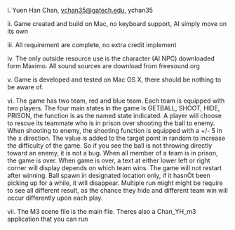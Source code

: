 i. Yuen Han Chan, ychan35@gatech.edu, ychan35

ii. Game created and build on Mac, no keyboard support, AI simply move on its own

iii. All requirement are complete, no extra credit implement

iv. The only outside resource use is the character (AI NPC) downloaded form Maximo.  All sound sources are download from freesound.org

v. Game is developed and tested on Mac OS X, there should be nothing to be aware of.

vi. The game has two team, red and blue team.  Each team is equipped with two players.  The four main states in the game Is GETBALL, SHOOT, HIDE, PRISON, the function is as the named state indicated.  A player will choose to rescue its teammate who is in prison over shooting the ball to enemy.  When shooting to enemy, the shooting function is equipped with a +/- 5 in the x direction.  The value is added to the target point in random to increase the difficulty of the game.  So if you see the ball is not throwing directly toward an enemy, it is not a bug.  When all member of a team is in prison, the game is over.  When game is over, a text at either lower left or right corner will display depends on which team wins.  The game will not restart after winning.  Ball spawn in designated location only, if it hasnÕt been picking up for a while, it will disappear.  Multiple run might might be require to see all different result, as the chance they hide and different team win will occur differently upon each play.

vii. The M3 scene file is the main file.  Theres also a Chan_YH_m3 application that you can run
